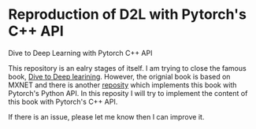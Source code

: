 # Reproduction of D2L with Pytorch's C++ API
Dive to Deep Learning with Pytorch C++ API

This repository is an ealry stages of itself. I am trying to close the famous book, [Dive to Deep learining](https://d2l.ai/index.html). 
However, the orignial book is based on MXNET and there is another [reposity](https://github.com/dsgiitr/d2l-pytorch) which implements this book with Pytorch's Python API.
In this reposity I will try to implement the content of this book with Pytorch's C++ API.

If there is an issue, please let me know then I can improve it.
